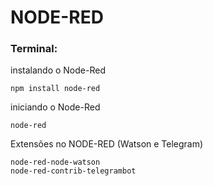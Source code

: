 # NODE-RED

### Terminal:

instalando o Node-Red

```
npm install node-red
```

iniciando o Node-Red

```
node-red
```

Extensões no NODE-RED (Watson e Telegram)
```
node-red-node-watson
node-red-contrib-telegrambot
```
